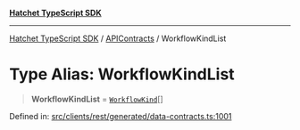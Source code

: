 [**Hatchet TypeScript SDK**](../../../../README.md)

***

[Hatchet TypeScript SDK](../../../../README.md) / [APIContracts](../README.md) / WorkflowKindList

# Type Alias: WorkflowKindList

> **WorkflowKindList** = [`WorkflowKind`](../enumerations/WorkflowKind.md)[]

Defined in: [src/clients/rest/generated/data-contracts.ts:1001](https://github.com/hatchet-dev/hatchet/blob/0288a24f2e9f14787135b399bd47182f4d1260d9/sdks/typescript/src/clients/rest/generated/data-contracts.ts#L1001)
